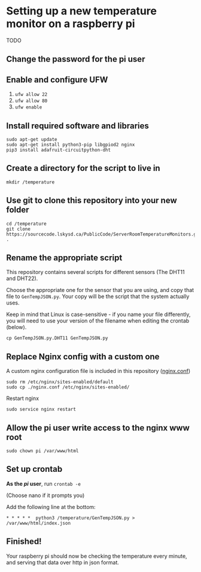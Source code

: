 # Setting up a new temperature monitor on a raspberry pi

TODO

## Change the password for the pi user


## Enable and configure UFW

1. `ufw allow 22`
2. `ufw allow 80`
3. `ufw enable`

## Install required software and libraries

```
sudo apt-get update
sudo apt-get install python3-pip libgpiod2 nginx
pip3 install adafruit-circuitpython-dht
```

## Create a directory for the script to live in
`mkdir /temperature`

## Use git to clone this repository into your new folder
```
cd /temperature
git clone https://sourcecode.lskysd.ca/PublicCode/ServerRoomTemperatureMonitors.git .
```

## Rename the appropriate script

This repository contains several scripts for different sensors (The DHT11 and DHT22). 

Choose the appropriate one for the sensor that you are using, and copy that file to `GenTempJSON.py`. Your copy will be the script that the system actually uses.

Keep in mind that Linux is case-sensitive - if you name your file differently, you will need to use your version of the filename when editing the crontab (below).

```
cp GenTempJSON.py.DHT11 GenTempJSON.py
```

## Replace Nginx config with a custom one
A custom nginx configuration file is included in this repository ([nginx.conf](nginx.conf))
```
sudo rm /etc/nginx/sites-enabled/default
sudo cp ./nginx.conf /etc/nginx/sites-enabled/
```

Restart nginx
```
sudo service nginx restart
```
## Allow the pi user write access to the nginx www root

```
sudo chown pi /var/www/html
```

## Set up crontab
**As the *pi* user**, run `crontab -e`

(Choose nano if it prompts you)

Add the following line at the bottom:
```
* * * * *  python3 /temperature/GenTempJSON.py > /var/www/html/index.json
```

## Finished!

Your raspberry pi should now be checking the temperature every minute, and serving that data over http in json format.